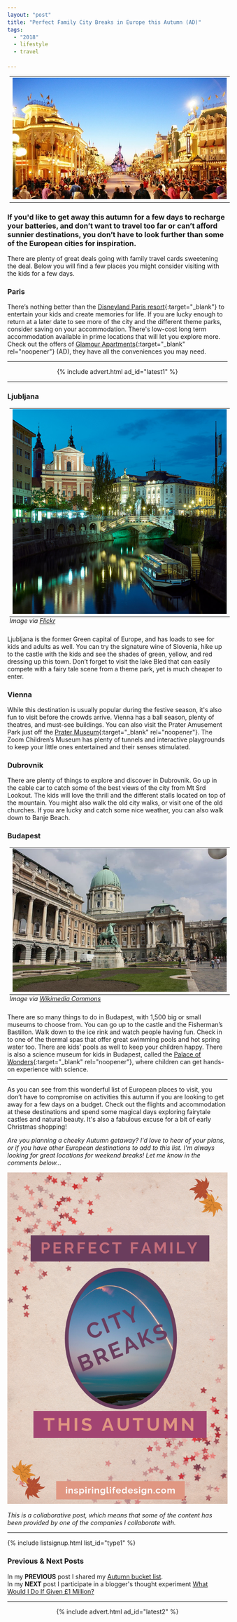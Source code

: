 ```yaml
---
layout: "post"
title: "Perfect Family City Breaks in Europe this Autumn (AD)"
tags:
  - "2018"
  - lifestyle
  - travel

---
```

<center>
<table class="image" style="margin: 5px 5px 5px 5px; float: none;">
<tr><td><img src="/i/2018/lifestyle/perfect-family-city-breaks-in-europe-this-autumn-3.png" alt="Perfect family city breaks in Europe this autumn, Disneyland Paris at night"></td></tr>
</table>
</center>

### If you'd like to get away this autumn for a few days to recharge your batteries, and don’t want to travel too far or can’t afford sunnier destinations, you don’t have to look further than some of the European cities for inspiration. 

There are plenty of great deals going with family travel cards sweetening the deal. Below you will find a few places you might consider visiting with the kids for a few days.

### Paris 
There’s nothing better than the [Disneyland Paris resort](https://inspiringlifedesign.com/posts/what-to-pack-to-get-most-from-dlp.html){:target="_blank"} to entertain your kids and create memories for life. If you are lucky enough to return at a later date to see more of the city and the different theme parks, consider saving on your accommodation. There's low-cost long term accommodation available in prime locations that will let you explore more. Check out the offers of [Glamour Apartments](https://www.glamourapartments.com/real-estate/long-term-rentals){:target="_blank" rel="noopener"} (AD), they have all the conveniences you may need.

***

<!-- START ADVERTISER: Latest ad 1 -->
<center>
{% include advert.html ad_id="latest1" %}
</center>
<!-- END ADVERTISER: Latest 1 -->

*** 

### Ljubljana 

<center>
<table class="image" style="margin: 5px 5px 5px 5px; float: none;">
<caption align="bottom" style="text-align: left"><i>Image via <a href="http://www.flickr.com/photos/43355249@N00/40549208301" target="_blank" rel="noopener">Flickr</a></i></caption>
<tr><td><img src="/i/2018/lifestyle/perfect-family-city-breaks-in-europe-this-autumn.jpg" alt="Perfect family city breaks in Europe this autumn, Ljubljana, Slovenia"></td></tr>
</table>
</center>

Ljubljana is the former Green capital of Europe, and has loads to see for kids and adults as well. You can try the signature wine of Slovenia, hike up to the castle with the kids and see the shades of green, yellow, and red dressing up this town. Don’t forget to visit the lake Bled that can easily compete with a fairy tale scene from a theme park, yet is much cheaper to enter. 

### Vienna
While this destination is usually popular during the festive season, it's also fun to visit before the crowds arrive. Vienna has a ball season, plenty of theatres, and must-see buildings. You can also visit the Prater Amusement Park just off the [Prater Museum](https://www.wien.info/en/sightseeing/prater/prater-museum){:target="_blank" rel="noopener"}. The Zoom Children’s Museum has plenty of tunnels and interactive playgrounds to keep your little ones entertained and their senses stimulated. 

### Dubrovnik 
There are plenty of things to explore and discover in Dubrovnik. Go up in the cable car to catch some of the best views of the city from Mt Srd Lookout. The kids will love the thrill and the different stalls located on top of the mountain. You might also walk the old city walks, or visit one of the old churches. If you are lucky and catch some nice weather, you can also walk down to Banje Beach. 

### Budapest

<center>
<table class="image" style="margin: 5px 5px 5px 5px; float: none;">
<caption align="bottom" style="text-align: left"><i>Image via <a href="https://commons.wikimedia.org/wiki/File:Budapest,_Castle_Hill,_Royal_Palace_(6784985256).jpg" target="_blank" rel="noopener">Wikimedia Commons</a></i></caption>
<tr><td><img src="/i/2018/lifestyle/perfect-family-city-breaks-in-europe-this-autumn-2.jpg" alt="Perfect family city breaks in Europe this autumn, Budapest, Castle Hill, Royal Palace"></td></tr>
</table>
</center>

There are so many things to do in Budapest, with 1,500 big or small museums to choose from. You can go up to the castle and the Fisherman’s Bastillon. Walk down to the ice rink and watch people having fun. Check in to one of the thermal spas that offer great swimming pools and hot spring water too. There are kids’ pools as well to keep your children happy. There is also a science museum for kids in Budapest, called the [Palace of Wonders](https://www.tripadvisor.com/Attraction_Review-g274887-d277712-Reviews-Palace_of_Wonders-Budapest_Central_Hungary.html){:target="_blank" rel="noopener"}, where children can get hands-on experience with science. 

***

As you can see from this wonderful list of European places to visit, you don’t have to compromise on activities this autumn if you are looking to get away for a few days on a budget. Check out the flights and accommodation at these destinations and spend some magical days exploring fairytale castles and natural beauty. It's also a fabulous excuse for a bit of early Christmas shopping!

*Are you planning a cheeky Autumn getaway? I'd love to hear of your plans, or if you have other European destinations to add to this list. I'm always looking for great locations for weekend breaks! Let me know in the comments below...*

![Perfect family city breaks in Europe this Autumn, pinterest image](/i/2018/lifestyle/perfect-family-city-breaks-in-europe-this-autumn-pin.png)

*This is a collaborative post, which means that some of the content has been provided by one of the companies I collaborate with.*

***

<!-- START EMAIL LIST SIGN-UP: Type 1 -->

{% include listsignup.html list_id="type1" %}

<!-- END EMAIL LIST SIGN-UP: Type 1 -->

### Previous & Next Posts

In my **PREVIOUS** post I shared my [Autumn bucket list](/posts/autumn-bucket-list.html).<br>
In my **NEXT** post I participate in a blogger's thought experiment [What Would I Do If Given £1 Million?](/posts/what-would-you-do-if-you-were-given-1-million.html)
<br>

***

<!-- START ADVERTISER: Latest ad 2 -->
<center>
{% include advert.html ad_id="latest2" %}
</center>
<!-- END ADVERTISER: Latest 2 -->
<br />